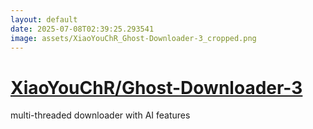 ```yaml
---
layout: default
date: 2025-07-08T02:39:25.293541
image: assets/XiaoYouChR_Ghost-Downloader-3_cropped.png
---
```


# [XiaoYouChR/Ghost-Downloader-3](https://github.com/XiaoYouChR/Ghost-Downloader-3)

multi-threaded downloader with AI features
